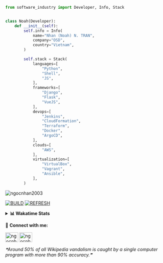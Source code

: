 ```python
from software_industry import Developer, Info, Stack


class Noah(Developer):
    def __init__(self):
        self.info = Info(
            name="Nhan (Noah) N. TRAN",
            company="OSD",
            country="Vietnam",
        )

        self.stack = Stack(
            languages=[
                "Python",
                "Shell",
                "JS",
            ],
            frameworks=[
                "Django",
                "Flask",
                "VueJS",
            ],
            devops=[
                "Jenkins",
                "CloudFormation",
                "Terraform",
                "Docker",
                "ArgoCD",
            ],
            clouds=[
                "AWS",
            ],
            virtualization=[
                "VirtualBox",
                "Vagrant",
                "Ansible",
            ],
        )
```
<img src="https://komarev.com/ghpvc/?username=ngocnhan2003&label=Profile%20views&color=0e75b6&style=flat" alt="ngocnhan2003" /> 

[![BUILD](https://github.com/ngocnhan2003/ngocnhan2003/actions/workflows/001_build.yml/badge.svg)](https://github.com/ngocnhan2003/ngocnhan2003/actions/workflows/001_build.yml)
[![REFRESH](https://github.com/ngocnhan2003/ngocnhan2003/actions/workflows/002_refresh.yml/badge.svg)](https://github.com/ngocnhan2003/ngocnhan2003/actions/workflows/002_refresh.yml)

<details> 
  <summary><b>📊 Wakatime Stats</b></summary>
  <br>
  
<!--START_SECTION:waka-->
![Code Time](http://img.shields.io/badge/Code%20Time-615%20hrs%2037%20mins-blue)

**I'm an Early 🐤** 

```text
🌞 Morning    42 commits     █████░░░░░░░░░░░░░░░░░░░░   19.91% 
🌆 Daytime    70 commits     ████████░░░░░░░░░░░░░░░░░   33.18% 
🌃 Evening    43 commits     █████░░░░░░░░░░░░░░░░░░░░   20.38% 
🌙 Night      56 commits     ██████░░░░░░░░░░░░░░░░░░░   26.54%

```
📅 **I'm Most Productive on Thursday** 

```text
Monday       29 commits     ███░░░░░░░░░░░░░░░░░░░░░░   13.74% 
Tuesday      28 commits     ███░░░░░░░░░░░░░░░░░░░░░░   13.27% 
Wednesday    39 commits     ████░░░░░░░░░░░░░░░░░░░░░   18.48% 
Thursday     58 commits     ██████░░░░░░░░░░░░░░░░░░░   27.49% 
Friday       34 commits     ████░░░░░░░░░░░░░░░░░░░░░   16.11% 
Saturday     9 commits      █░░░░░░░░░░░░░░░░░░░░░░░░   4.27% 
Sunday       14 commits     █░░░░░░░░░░░░░░░░░░░░░░░░   6.64%

```


📊 **This Week I Spent My Time On** 

```text
⌚︎ Time Zone: Asia/Ho_Chi_Minh

💬 Programming Languages: 
Go                       9 hrs 44 mins       █████████████████░░░░░░░░   70.99% 
GraphQL                  1 hr 30 mins        ██░░░░░░░░░░░░░░░░░░░░░░░   11.03% 
SQL                      1 hr 2 mins         ██░░░░░░░░░░░░░░░░░░░░░░░   7.6% 
YAML                     29 mins             █░░░░░░░░░░░░░░░░░░░░░░░░   3.58% 
Lua                      22 mins             ░░░░░░░░░░░░░░░░░░░░░░░░░   2.76%

🔥 Editors: 
GoLand                   12 hrs 13 mins      ██████████████████████░░░   89.04% 
VS Code                  1 hr 30 mins        ██░░░░░░░░░░░░░░░░░░░░░░░   10.96%

💻 Operating System: 
Linux                    13 hrs 43 mins      █████████████████████████   100.0%

```

**I Mostly Code in Python** 

```text
Python                   14 repos            ███████████░░░░░░░░░░░░░░   43.75% 
JavaScript               6 repos             ████░░░░░░░░░░░░░░░░░░░░░   18.75% 
TypeScript               2 repos             █░░░░░░░░░░░░░░░░░░░░░░░░   6.25% 
Kotlin                   2 repos             █░░░░░░░░░░░░░░░░░░░░░░░░   6.25% 
Vue                      2 repos             █░░░░░░░░░░░░░░░░░░░░░░░░   6.25%

```



 Last Updated on 28/10/2022 14:12:14 UTC+7
<!--END_SECTION:waka-->
</details>

🔗 **Connect with me:**

<a href="https://linkedin.com/in/ngocnhan2003" target="blank"><img align="center" src="https://raw.githubusercontent.com/rahuldkjain/github-profile-readme-generator/master/src/images/icons/Social/linked-in-alt.svg" alt="ngocnhan2003" height="30" width="40" /></a>
<a href="https://instagram.com/ngocnhan2003" target="blank"><img align="center" src="https://raw.githubusercontent.com/rahuldkjain/github-profile-readme-generator/master/src/images/icons/Social/instagram.svg" alt="ngocnhan2003" height="30" width="40" /></a>


<!--STARTS_HERE_QUOTE_README-->
<i>❝Around 50% of all Wikipedia vandalism is caught by a single computer program with more than 90% accuracy.❞</i>
<!--ENDS_HERE_QUOTE_README-->

